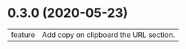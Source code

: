 # 0.3.0 (2020-05-23)

|         |                                        |
|---------|----------------------------------------|
| feature | Add copy on clipboard the URL section. |
